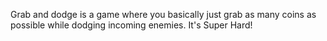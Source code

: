 Grab and dodge is a game where you basically just grab as many coins as possible while dodging incoming enemies. It's Super Hard!
